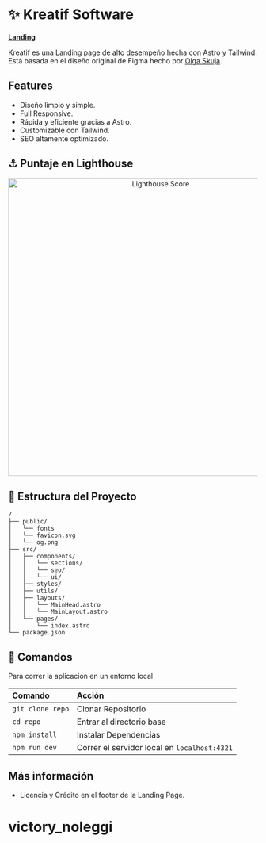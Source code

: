 # ✨ Kreatif Software

**[Landing](https://kreatif-software.netlify.app/)**

Kreatif es una Landing page de alto desempeño hecha con Astro y Tailwind. Está basada en el diseño original de Figma hecho por [Olga Skuja](https://www.olgaskuja.design/).

## Features

- Diseño limpio y simple.
- Full Responsive.
- Rápida y eficiente gracias a Astro.
- Customizable con Tailwind.
- SEO altamente optimizado.

## ⚓ Puntaje en Lighthouse

<p align="center">
	<img width="600" alt="Lighthouse Score" src="https://raw.githubusercontent.com/vasquez-esteban/kreativ-software/master/lighthouse-score.svg"/>
</p>

## 🚀 Estructura del Proyecto

```text
/
├── public/
│   └── fonts
│   └── favicon.svg
│   └── og.png
├── src/
│   ├── components/
│   │   └── sections/
│   │   └── seo/
│   │   └── ui/
│   ├── styles/
│   ├── utils/
│   ├── layouts/
│   │   └── MainHead.astro
│   │   └── MainLayout.astro
│   └── pages/
│       └── index.astro
└── package.json
```

## 🧞 Comandos

Para correr la aplicación en un entorno local

| Comando          | Acción                                       |
| :--------------- | :------------------------------------------- |
| `git clone repo` | Clonar Repositorio                           |
| `cd repo`        | Entrar al directorio base                    |
| `npm install`    | Instalar Dependencias                        |
| `npm run dev`    | Correr el servidor local en `localhost:4321` |

## Más información

- Licencia y Crédito en el footer de la Landing Page.
# victory_noleggi
